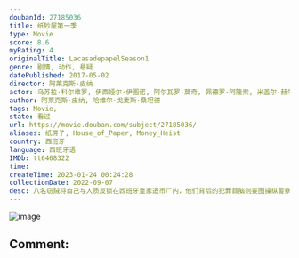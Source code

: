 ```yaml
---
doubanId: 27185036
title: 纸钞屋第一季
type: Movie
score: 8.6
myRating: 4
originalTitle: LacasadepapelSeason1
genre: 剧情, 动作, 悬疑
datePublished: 2017-05-02
director: 阿莱克斯·皮纳
actor: 乌苏拉·科尔维罗, 伊西娅尔·伊图诺, 阿尔瓦罗·莫奇, 佩德罗·阿隆索, 米盖尔·赫尔南, 海因米·洛伦特, 埃丝特·阿塞博, 恩里克·阿尔切, 达尔科.佩里克, 阿尔巴·弗洛雷斯, 马里奥·德·拉·罗萨, 罗科·纳瓦, 帕科·图斯, 爱诺亚·萨娜塔玛蕊, 玛利亚·佩德拉萨
author: 阿莱克斯·皮纳, 哈维尔·戈麦斯·桑坦德
tags: Movie, 
state: 看过
url: https://movie.douban.com/subject/27185036/
aliases: 纸房子, House_of_Paper, Money_Heist
country: 西班牙
language: 西班牙语
IMDb: tt6468322
time: 
createTime: 2023-01-24 00:24:28
collectionDate: 2022-09-07
desc: 八名窃贼将自己与人质反锁在西班牙皇家造币厂内，他们背后的犯罪首脑则妄图操纵警察实现自己的计划。
---
```


![image](p2505704270.jpg)

Comment: 
---

